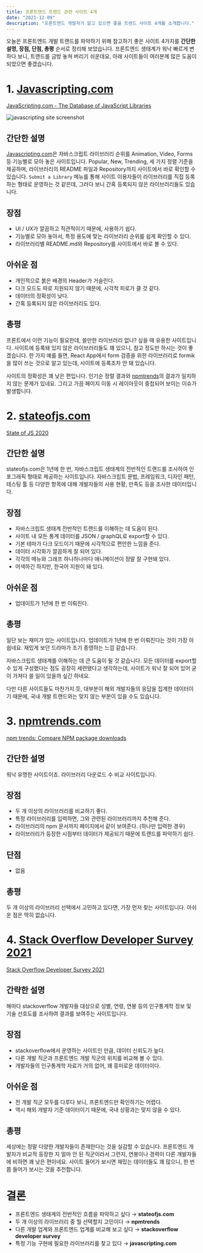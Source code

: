 ```yaml
---
title: 프론트엔드 트렌드 관련 사이트 4개
date: "2021-12-09"
description: "프론트엔드 개발자가 알고 있으면 좋을 트렌드 사이트 4개를 소개합니다."
---
```


오늘은 프론트엔드 개발 트랜드를 파악하기 위해 참고하기 좋은 사이트 4가지를 **간단한 설명, 장점, 단점, 총평** 순서로 정리해 보았습니다. 프론트엔드 생태계가 워낙 빠르게 변하다 보니, 트랜드를 금방 놓쳐 버리기 쉬운데요, 아래 사이트들이 여러분께 많은 도움이 되었으면 좋겠습니다. 

# 1. [Javascripting.com](http://Javascripting.com)

[JavaScripting.com - The Database of JavaScript Libraries](https://www.javascripting.com/)

![javascripting site screenshot](https://user-images.githubusercontent.com/95137946/145252958-c0584404-1c87-406f-b2f6-69c0322f0067.png)

## 간단한 설명

[Javascripting.com](https://www.javascripting.com/)은 자바스크립트 라이브러리 순위를 Animation, Video, Forms 등 기능별로 모아 놓은 사이트입니다.  Popular, New, Trending, 세 가지 정렬 기준을 제공하며, 라이브러리의 README 파일과 Repository까지 사이트에서 바로 확인할 수 있습니다. `Submit a Library` 메뉴를 통해 사이트 이용자들이 라이브러리를 직접 등록하는 형태로 운영하는 것 같은데, 그러다 보니 간혹 등록되지 않은 라이브러리들도 있습니다.

## 장점

- UI / UX가 깔끔하고 직관적이기 때문에, 사용하기 쉽다.
- 기능별로 모아 놓아서, 특정 용도에 맞는 라이브러리 순위를 쉽게 확인할 수 있다.
- 라이브러리별 README.md와 Repository를 사이트에서 바로 볼 수 있다.

## 아쉬운 점

- 개인적으로 붉은 배경의 Header가 거슬린다.
- 다크 모드도 따로 지원되지 않기 때문에, 시각적 피로가 클 것 같다.
- 데이터의 정확성이 낮다.
- 간혹 등록되지 않은 라이브러리도 있다.

## 총평

프론트에서 이런 기능이 필요한데, 쓸만한 라이브러리 없나? 싶을 때 유용한 사이트입니다. 사이트에 등록돼 있지 않은 라이브러리들도 꽤 있으니, 참고 정도만 하시는 것이 좋겠습니다. 한 가지 예를 들면, React App에서 form 검증을 위한 라이브러리로 formik을 많이 쓰는 것으로 알고 있는데, 사이트에 등록조차 안 돼 있습니다. 

사이트의 정확성은 꽤 낮은 편입니다. 인기순 정렬 결과와 [npmtrends](https://www.npmtrends.com/)의 결과가 일치하지 않는 문제가 있네요. 그리고 가끔 페이지 이동 시 레이아웃이 중첩되어 보이는 이슈가 발생합니다.

# 2. [stateofjs.com](http://stateofjs.com)

[State of JS 2020](https://2020.stateofjs.com/en-US/)

## 간단한 설명

stateofjs.com은 1년에 한 번, 자바스크립트 생태계의 전반적인 트랜드를 조사하여 인포그래픽 형태로 제공하는 사이트입니다. 자바스크립트 문법, 프레임워크, 디자인 패턴, 테스팅 툴 등 다양한 항목에 대해 개발자들의 사용 현황, 만족도 등을 조사한 데이터입니다.

## 장점

- 자바스크립트 생태계 전반적인 트랜드를 이해하는 데 도움이 된다.
- 사이트 내 모든 통계 데이터를 JSON / graphQL로 export할 수 있다.
- 기본 테마가 다크 모드이기 때문에 시각적으로 편안한 느낌을 준다.
- 데이터 시각화가 깔끔하게 잘 되어 있다.
- 각각의 메뉴와 그래프 하나하나마다 애니메이션이 정말 잘 구현돼 있다.
- 어색하긴 하지만, 한국어 지원이 돼 있다.

## 아쉬운 점

- 업데이트가 1년에 한 번 이뤄진다.

## 총평

일단 보는 재미가 있는 사이트입니다. 업데이트가 1년에 한 번 이뤄진다는 것이 가장 아쉽네요. 재밌게 보던 드라마가 조기 종영하는 느낌 같습니다.

자바스크립트 생태계를 이해하는 데 큰 도움이 될 것 같습니다. 모든 데이터를 export할 수 있게 구성했다는 점도 굉장히 세련됐다고 생각하는데, 사이트가 워낙 잘 되어 있어 굳이 가져다 쓸 일이 있을까 싶긴 하네요.

다만 다른 사이트들도 마찬가지 듯, 대부분이 해외 개발자들의 응답을 집계한 데이터이기 때문에, 국내 개발 트랜드와는 맞지 않는 부분이 있을 수도 있습니다.

# 3. [npmtrends.com](http://npmtrends.com)

[npm trends: Compare NPM package downloads](https://www.npmtrends.com/)

## 간단한 설명

워낙 유명한 사이트이죠. 라이브러리 다운로드 수 비교 사이트입니다.

## 장점

- 두 개 이상의 라이브러리를 비교하기 좋다.
- 특정 라이브러리를 입력하면, 그와 관련된 라이브러리까지 추천해 준다.
- 라이브러리의 npm 문서까지 페이지에서 같이 보여준다. (하나만 입력한 경우)
- 라이브러리가 등장한 시점부터 데이터가 제공되기 때문에 트랜드를 파악하기 쉽다.

## 단점

- 없음

## 총평

두 개 이상의 라이브러리 선택에서 고민하고 있다면, 가장 먼저 찾는 사이트입니다. 아쉬운 점은 딱히 없습니다. 

# 4. [Stack Overflow Developer Survey 2021](https://insights.stackoverflow.com/survey/2021#top-paying-technologies-web-frameworks)

[Stack Overflow Developer Survey 2021](https://insights.stackoverflow.com/survey/2021#top-paying-technologies-web-frameworks)

## 간략한 설명

해마다 stackoverflow 개발자들 대상으로 성별, 연령, 연봉 등의 인구통계학 정보 및 기술 선호도를 조사하여 결과를 보여주는 사이트입니다. 

## 장점

- stackoverflow에서 운영하는 사이트인 만큼, 데이터 신뢰도가 높다.
- 다른 개발 직군과 프론트엔드 개발 직군의 위치를 비교해 볼 수 있다.
- 개발자들의 인구통계학 자료가 거의 없어, 꽤 흥미로운 데이터이다.

## 아쉬운 점

- 전 개발 직군 모두를 다루다 보니, 프론트엔드만 확인하기는 어렵다.
- 역시 해외 개발자 기준 데이터이기 때문에, 국내 상황과는 맞지 않을 수 있다.

## 총평

세상에는 정말 다양한 개발자들이 존재한다는 것을 실감할 수 있습니다. 프론트엔드 개발자가 비교적 등장한 지 얼마 안 된 직군이라서 그런지, 연봉이나 경력이 다른 개발자들에 비하면 꽤 낮은 편이네요. 사이트 들어가 보시면 재밌는 데이터들도 꽤 많으니, 한 번쯤 들어가 보시는 것을 추천합니다.

# 결론

- 프론트엔드 생태계의 전반적인 흐름을 파악하고 싶다 → **stateofjs.com**
- 두 개 이상의 라이브러리 중 뭘 선택할지 고민이다 → **npmtrends**
- 다른 개발 업계와 프론트엔드 업계를 비교해 보고 싶다 → **stackoverflow developer survey**
- 특정 기능 구현에 필요한 라이브러리를 찾고 있다 → **javascripting.com**